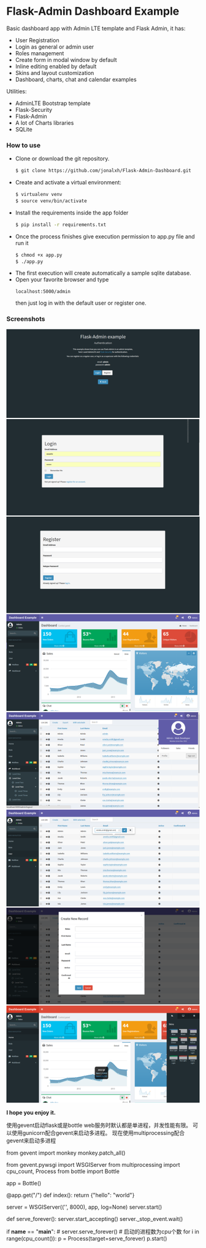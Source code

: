 # Flask-Admin Dashboard Example

Basic dashboard app with Admin LTE template and Flask Admin, it has:

- User Registration
- Login as general or admin user
- Roles management
- Create form in modal window by default
- Inline editing enabled by default
- Skins and  layout customization
- Dashboard, charts, chat and calendar examples
 
Utilities: 

  - AdminLTE Bootstrap template
  - Flask-Security
  - Flask-Admin
  - A lot of Charts libraries
  - SQLite


### How to use

- Clone or download the git repository.
    ```sh
    $ git clone https://github.com/jonalxh/Flask-Admin-Dashboard.git
    ```
- Create and activate a virtual environment:
    ```sh
    $ virtualenv venv
    $ source venv/bin/activate
    ```
- Install the requirements inside the app folder
    ```sh
    $ pip install -r requirements.txt
    ```
- Once the process finishes give execution permission to app.py file and run it
    ```sh
    $ chmod +x app.py
    $ ./app.py
    ```
- The first execution will create automatically a sample sqlite database.
- Open your favorite browser and type
    ```
    localhost:5000/admin
    ```
    then just log in with the default user or register one. 

### Screenshots
![Index](screenshots/index.png)
![Login](screenshots/login.png)
![Register](screenshots/register.png)
![Home](screenshots/home.png)
![User](screenshots/user.png)
![Edit](screenshots/edit.png)
![Create](screenshots/create.png)
![Skins and Layout](screenshots/skins.png)



**I hope you enjoy it.**

使用gevent启动flask或是bottle web服务时默认都是单进程，并发性能有限。
可以使用gunicorn配合gevent来启动多进程。
现在使用multiprocessing配合gevent来启动多进程

from gevent import monkey
monkey.patch_all()

from gevent.pywsgi import WSGIServer
from multiprocessing import cpu_count, Process
from bottle import Bottle

app = Bottle()


@app.get("/")
def index():
    return {"hello": "world"}

server = WSGIServer(('', 8000), app, log=None)
server.start()

def serve_forever():
    server.start_accepting()
    server._stop_event.wait()

if __name__ == "__main__":
    # server.serve_forever()
    # 启动的进程数为cpu个数
    for i in range(cpu_count()):
        p = Process(target=serve_forever)
        p.start()
